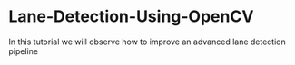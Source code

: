 # Lane-Detection-Using-OpenCV
In this tutorial we will observe how to improve an advanced lane detection pipeline
